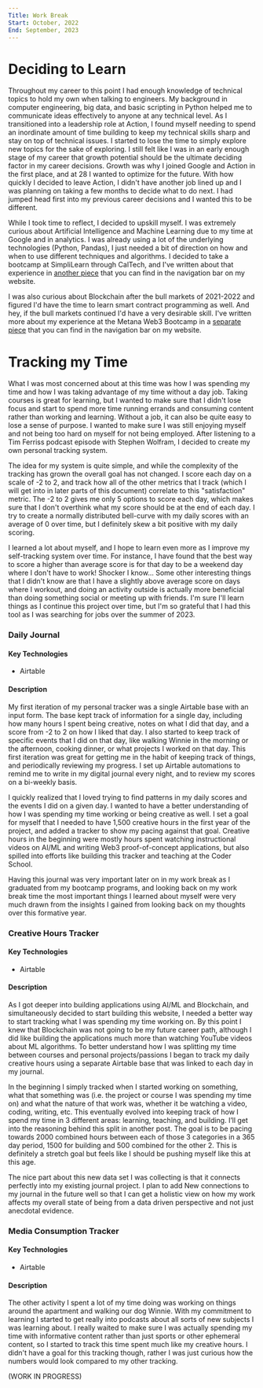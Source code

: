 ```yaml
---
Title: Work Break
Start: October, 2022
End: September, 2023
---
```





# Deciding to Learn




Throughout my career to this point I had enough knowledge of technical topics to hold my own when talking to engineers. My background in computer engineering, big data, and basic scripting in Python helped me to communicate ideas effectively to anyone at any technical level. As I transitioned into a leadership role at Action, I found myself needing to spend an inordinate amount of time building to keep my technical skills sharp and stay on top of technical issues. I started to lose the time to simply explore new topics for the sake of exploring. I still felt like I was in an early enough stage of my career that growth potential should be the ultimate deciding factor in my career decisions. Growth was why I joined Google and Action in the first place, and at 28 I wanted to optimize for the future. With how quickly I decided to leave Action, I didn't have another job lined up and I was planning on taking a few months to decide what to do next. I had jumped head first into my previous career decisions and I wanted this to be different.


While I took time to reflect, I decided to upskill myself. I was extremely curious about Artificial Intelligence and Machine Learning due to my time at Google and in analytics. I was already using a lot of the underlying technologies (Python, Pandas), I just needed a bit of direction on how and when to use different techniques and algorithms. I decided to take a bootcamp at SimpliLearn through CalTech, and I've written about that experience in [another piece](http://www.danielmathieson.com/info/ai-ml/cal-tech) that you can find in the navigation bar on my website.


I was also curious about Blockchain after the bull markets of 2021-2022 and figured I'd have the time to learn smart contract programming as well. And hey, if the bull markets continued I'd have a very desirable skill. I've written more about my experience at the Metana Web3 Bootcamp in a [separate piece]() that you can find in the navigation bar on my website.




# Tracking my Time




What I was most concerned about at this time was how I was spending my time and how I was taking advantage of my time without a day job. Taking courses is great for learning, but I wanted to make sure that I didn't lose focus and start to spend more time running errands and consuming content rather than working and learning. Without a job, it can also be quite easy to lose a sense of purpose. I wanted to make sure I was still enjoying myself and not being too hard on myself for not being employed. After listening to a Tim Ferriss podcast episode with Stephen Wolfram, I decided to create my own personal tracking system.


The idea for my system is quite simple, and while the complexity of the tracking has grown the overall goal has not changed. I score each day on a scale of -2 to 2, and track how all of the other metrics that I track (which I will get into in later parts of this document) correlate to this "satisfaction" metric. The -2 to 2 gives me only 5 options to score each day, which makes sure that I don't overthink what my score should be at the end of each day. I try to create a normally distributed bell-curve with my daily scores with an average of 0 over time, but I definitely skew a bit positive with my daily scoring.


I learned a lot about myself, and I hope to learn even more as I improve my self-tracking system over time. For instance, I have found that the best way to score a higher than average score is for that day to be a weekend day where I don't have to work! Shocker I know... Some other interesting things that I didn't know are that I have a slightly above average score on days where I workout, and doing an activity outside is actually more beneficial than doing something social or meeting up with friends. I'm sure I'll learn things as I continue this project over time, but I'm so grateful that I had this tool as I was searching for jobs over the summer of 2023.


### Daily Journal
#### Key Technologies
- Airtable
#### Description
My first iteration of my personal tracker was a single Airtable base with an input form. The base kept track of information for a single day, including how many hours I spent being creative, notes on what I did that day, and a score from -2 to 2 on how I liked that day. I also started to keep track of specific events that I did on that day, like walking Winnie in the morning or the afternoon, cooking dinner, or what projects I worked on that day. This first iteration was great for getting me in the habit of keeping track of things, and periodically reviewing my progress. I set up Airtable automations to remind me to write in my digital journal every night, and to review my scores on a bi-weekly basis.


I quickly realized that I loved trying to find patterns in my daily scores and the events I did on a given day. I wanted to have a better understanding of how I was spending my time working or being creative as well. I set a goal for myself that I needed to have 1,500 creative hours in the first year of the project, and added a tracker to show my pacing against that goal. Creative hours in the beginning were mostly hours spent watching instructional videos on AI/ML and writing Web3 proof-of-concept applications, but also spilled into efforts like building this tracker and teaching at the Coder School.


Having this journal was very important later on in my work break as I graduated from my bootcamp programs, and looking back on my work break time the most important things I learned about myself were very much drawn from the insights I gained from looking back on my thoughts over this formative year.


### Creative Hours Tracker
#### Key Technologies
- Airtable
#### Description
As I got deeper into building applications using AI/ML and Blockchain, and simultaneously decided to start building this website, I needed a better way to start tracking what I was spending my time working on. By this point I knew that Blockchain was not going to be my future career path, although I did like building the applications much more than watching YouTube videos about ML algorithms. To better understand how I was splitting my time between courses and personal projects/passions I began to track my daily creative hours using a separate Airtable base that was linked to each day in my journal.


In the beginning I simply tracked when I started working on something, what that something was (i.e. the project or course I was spending my time on) and what the nature of that work was, whether it be watching a video, coding, writing, etc. This eventually evolved into keeping track of how I spend my time in 3 different areas: learning, teaching, and building. I’ll get into the reasoning behind this split in another post. The goal is to be pacing towards 2000 combined hours between each of those 3 categories in a 365 day period, 1500 for building and 500 combined for the other 2. This is definitely a stretch goal but feels like I should be pushing myself like this at this age.


The nice part about this new data set I was collecting is that it connects perfectly into my existing journal project. I plan to add New connections to my journal in the future well so that I can get a holistic view on how my work affects my overall state of being from a data driven perspective and not just anecdotal evidence.


### Media Consumption Tracker
#### Key Technologies
- Airtable
#### Description
The other activity I spent a lot of my time doing was working on things around the apartment and walking our dog Winnie. With my commitment to learning I started to get really into podcasts about all sorts of new subjects I was learning about. I really waited to make sure I was actually spending my time with informative content rather than just sports or other ephemeral content, so I started to track this time spent much like my creative hours. I didn't have a goal for this tracking though, rather I was just curious how the numbers would look compared to my other tracking.

(WORK IN PROGRESS)
